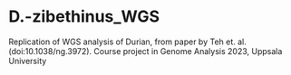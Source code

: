 # D.-zibethinus_WGS
Replication of WGS analysis of Durian, from paper by Teh et. al. (doi:10.1038/ng.3972). Course project in Genome Analysis 2023, Uppsala University

